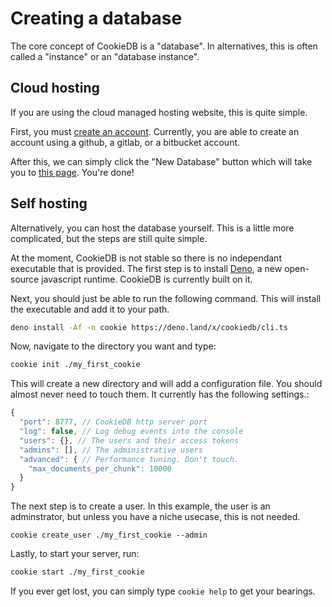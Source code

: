 # Creating a database

The core concept of CookieDB is a "database". In alternatives, this is often
called a "instance" or an "database instance".

## Cloud hosting

If you are using the cloud managed hosting website, this is quite simple.

First, you must [create an account](https://cookiedb.com/signup). Currently, you
are able to create an account using a github, a gitlab, or a bitbucket account.

After this, we can simply click the "New Database" button which will take you to
[this page](https://cookiedb.com/app/new). You're done!

## Self hosting

Alternatively, you can host the database yourself. This is a little more
complicated, but the steps are still quite simple.

At the moment, CookieDB is not stable so there is no independant executable that
is provided. The first step is to install
[Deno](https://deno.land/manual/getting_started/installation), a new open-source
javascript runtime. CookieDB is currently built on it.

Next, you should just be able to run the following command. This will install
the executable and add it to your path.

```bash
deno install -Af -n cookie https://deno.land/x/cookiedb/cli.ts
```

Now, navigate to the directory you want and type:

```bash
cookie init ./my_first_cookie
```

This will create a new directory and will add a configuration file. You should
almost never need to touch them. It currently has the following settings.:

```javascript
{
  "port": 8777, // CookieDB http server port
  "log": false, // Log debug events into the console
  "users": {}, // The users and their access tokens
  "admins": [], // The administrative users
  "advanced": { // Performance tuning. Don't touch.
    "max_documents_per_chunk": 10000
  }
}
```

The next step is to create a user. In this example, the user is an adminstrator,
but unless you have a niche usecase, this is not needed.

```
cookie create_user ./my_first_cookie --admin
```

Lastly, to start your server, run:

```bash
cookie start ./my_first_cookie
```

If you ever get lost, you can simply type `cookie help` to get your bearings.
